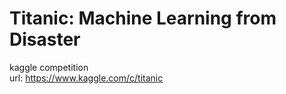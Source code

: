 # Titanic: Machine Learning from Disaster
kaggle competition<br>
url: https://www.kaggle.com/c/titanic

